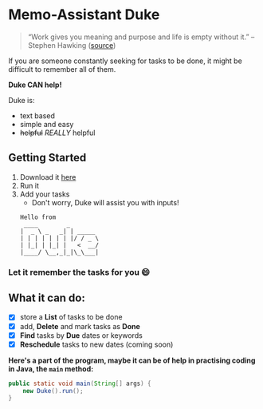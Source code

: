 # Memo-Assistant Duke
> “Work gives you meaning and purpose and life is empty without it.”  – Stephen Hawking ([source](https://dansilvestre.com/productivity-quotes/))

If you are someone constantly seeking for tasks to be done, it might be difficult to remember all of them.

**Duke CAN help!**

Duke is:
* text based
* simple and easy
* ~~helpful~~ *REALLY* helpful 

## Getting Started
1. Download it [here](https://github.com/wanyu-l/ip/releases/download/v0.2/Memo-Assistant.Duke.jar)
2. Run it
3. Add your tasks
   - Don't worry, Duke will assist you with inputs!
   ```
   Hello from
    ____        _        
   |  _ \ _   _| | _____ 
   | | | | | | | |/ / _ \
   | |_| | |_| |   <  __/
   |____/ \__,_|_|\_\___|
   ```   
   
### Let it remember the tasks for you 😄

## What it can do:

- [x] store a **List** of tasks to be done
- [x] add, **Delete** and mark tasks as **Done**
- [x] **Find** tasks by **Due** dates or keywords
- [x] **Reschedule** tasks to new dates (coming soon)

**Here's a part of the program, maybe it can be of help in practising coding in Java, the `main` method:**
```java
public static void main(String[] args) {
    new Duke().run();
}
```
